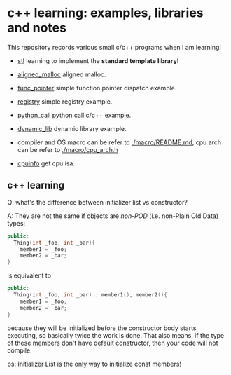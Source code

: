 # c++ learning: examples, libraries and notes

This repository records various small c/c++ programs when I am learning!

* [stl](./stl) learning to implement the **standard template library**!

* [aligned_malloc](./aligned_malloc) aligned malloc.

* [func_pointer](./func_pointer) simple function pointer dispatch example.

* [registry](./registry) simple registry example.

* [python_call](./python_call) python call c/c++ example.

* [dynamic_lib](./dynamic_lib) dynamic library example.

* compiler and OS macro can be refer to [./macro/README.md](./macro/README.md),  cpu arch can be refer to [./macro/cpu_arch.h](./macro/cpu_arch.h)

* [cpuinfo](./cpuinfo) get cpu isa.

## c++ learning
Q: what's the difference between initializer list vs constructor?

A: They are not the same if objects are *non-POD* (i.e. non-Plain Old Data) types:
```c++
public: 
  Thing(int _foo, int _bar){
    member1 = _foo;
    member2 = _bar;
}
```
is equivalent to
```c++
public: 
  Thing(int _foo, int _bar) : member1(), member2(){
    member1 = _foo;
    member2 = _bar;
}
```
because they will be initialized before the constructor body starts executing, so basically twice the work is done. That also means, if the type of these members don't have default constructor, then your code will not compile.

ps: Initializer List is the only way to initialize const members! 

